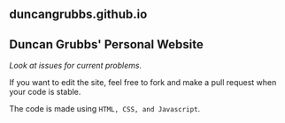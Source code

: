duncangrubbs.github.io
-------------------------------
Duncan Grubbs' Personal Website
-------------------------------

*Look at issues for current problems.*

If you want to edit the site, feel free to fork and make a pull request when
your code is stable.

The code is made using `HTML, CSS, and Javascript`.
